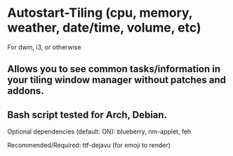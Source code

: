 # Autostart-Tiling (cpu, memory, weather, date/time, volume, etc)
For dwm, i3, or otherwise

## Allows you to see common tasks/information in your tiling window manager without patches and addons.
## Bash script tested for Arch, Debian.

Optional dependencies (default: ON):
blueberry, nm-applet, feh

Recommended/Required:
ttf-dejavu (for emoji to render)
